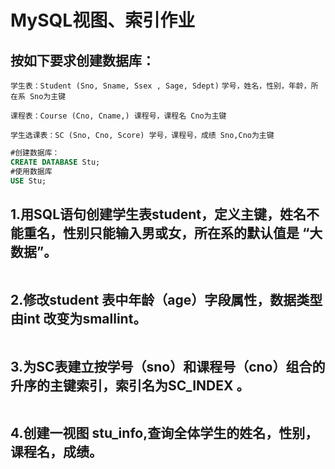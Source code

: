 # MySQL视图、索引作业



## 按如下要求创建数据库：

`学生表：Student (Sno, Sname, Ssex , Sage, Sdept)`
`学号，姓名，性别，年龄，所在系 Sno为主键`

`课程表：Course (Cno, Cname,)
课程号，课程名 Cno为主键`

`学生选课表：SC (Sno, Cno, Score)
学号，课程号，成绩 Sno,Cno为主键`

```sql
#创建数据库：
CREATE DATABASE Stu;
#使用数据库
USE Stu;
```



## 1.用SQL语句创建学生表student，定义主键，姓名不能重名，性别只能输入男或女，所在系的默认值是 “大数据”。

```sql

```



## 2.修改student 表中年龄（age）字段属性，数据类型由int 改变为smallint。

```sql

```



## 3.为SC表建立按学号（sno）和课程号（cno）组合的升序的主键索引，索引名为SC_INDEX 。

```sql

```



## 4.创建一视图 stu_info,查询全体学生的姓名，性别，课程名，成绩。

```sql

```

